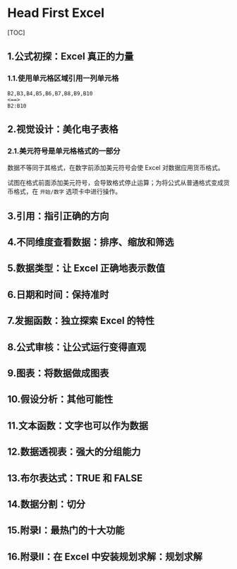 # Head First Excel

[TOC]

## 1.公式初探：Excel 真正的力量

### 1.1.使用单元格区域引用一列单元格

```
B2,B3,B4,B5,B6,B7,B8,B9,B10
<==>
B2:B10
```

## 2.视觉设计：美化电子表格

### 2.1.美元符号是单元格格式的一部分

数据不等同于其格式，在数字前添加美元符号会使 Excel 对数据应用货币格式。

试图在格式前面添加美元符号，会导致格式停止运算；为将公式从普通格式变成货币格式，在 `开始/数字` 选项卡中进行操作。

## 3.引用：指引正确的方向

## 4.不同维度查看数据：排序、缩放和筛选

## 5.数据类型：让 Excel 正确地表示数值

## 6.日期和时间：保持准时

## 7.发掘函数：独立探索 Excel 的特性

## 8.公式审核：让公式运行变得直观

## 9.图表：将数据做成图表

## 10.假设分析：其他可能性

## 11.文本函数：文字也可以作为数据

## 12.数据透视表：强大的分组能力

## 13.布尔表达式：TRUE 和 FALSE

## 14.数据分割：切分

## 15.附录I：最热门的十大功能

## 16.附录II：在 Excel 中安装规划求解：规划求解
